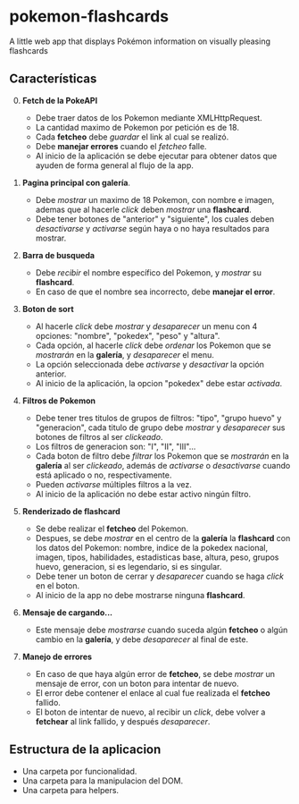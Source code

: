 # pokemon-flashcards
A little web app that displays Pokémon information on visually pleasing flashcards

## Características
0. **Fetch de la PokeAPI**
    * Debe traer datos de los Pokemon mediante XMLHttpRequest.
    * La cantidad maximo de Pokemon por petición es de 18.
    * Cada **fetcheo** debe *guardar* el link al cual se realizó.
    * Debe **manejar errores** cuando el *fetcheo* falle.
    * Al inicio de la aplicación se debe ejecutar para obtener datos que ayuden de forma general al flujo de la app.

1. **Pagina principal con galería**.
    * Debe *mostrar* un maximo de 18 Pokemon, con nombre e imagen, ademas que al hacerle *click* deben *mostrar* una **flashcard**.
    * Debe tener botones de "anterior" y "siguiente", los cuales deben *desactivarse* y *activarse* según haya o no haya resultados para mostrar.

2. **Barra de busqueda**
    * Debe *recibir* el nombre específico del Pokemon, y *mostrar* su **flashcard**.
    * En caso de que el nombre sea incorrecto, debe **manejar el error**.

3. **Boton de sort**
    * Al hacerle *click* debe *mostrar* y *desaparecer* un menu con 4 opciones: "nombre", "pokedex", "peso" y "altura".
    * Cada opción, al hacerle *click* debe *ordenar* los Pokemon que se *mostrarán* en la **galería**, y *desaparecer* el menu.
    * La opción seleccionada debe *activarse* y *desactivar* la opción anterior.
    * Al inicio de la aplicación, la opcion "pokedex" debe estar *activada*.

4. **Filtros de Pokemon**
    * Debe tener tres titulos de grupos de filtros: "tipo", "grupo huevo" y "generacion", cada titulo de grupo debe *mostrar* y *desaparecer* sus botones de filtros al ser *clickeado*.
    * Los filtros de generacion son: "I", "II", "III"...
    * Cada boton de filtro debe *filtrar* los Pokemon que se *mostrarán* en la **galería** al ser *clickeado*, además de *activarse* o *desactivarse* cuando está aplicado o no, respectivamente.
    * Pueden *activarse* múltiples filtros a la vez.
    * Al inicio de la aplicación no debe estar activo ningún filtro.

5. **Renderizado de flashcard**
    * Se debe realizar el **fetcheo** del Pokemon.
    * Despues, se debe *mostrar* en el centro de la **galería** la **flashcard** con los datos del Pokemon: nombre, indice de la pokedex nacional, imagen, tipos, habilidades, estadisticas base, altura, peso, grupos huevo, generacion, si es legendario, si es singular.
    * Debe tener un boton de cerrar y *desaparecer* cuando se haga *click* en el boton.
    * Al inicio de la app no debe mostrarse ninguna **flashcard**.

6. **Mensaje de cargando...**
    * Este mensaje debe *mostrarse* cuando suceda algún **fetcheo** o algún cambio en la **galería**, y debe *desaparecer* al final de este.

7. **Manejo de errores**
    * En caso de que haya algún error de **fetcheo**, se debe *mostrar* un mensaje de error, con un boton para intentar de nuevo.
    * El error debe contener el enlace al cual fue realizada el **fetcheo** fallido.
    * El boton de intentar de nuevo, al recibir un *click*, debe volver a **fetchear** al link fallido, y después *desaparecer*.

## Estructura de la aplicacion

* Una carpeta por funcionalidad.
* Una carpeta para la manipulacion del DOM.
* Una carpeta para helpers.